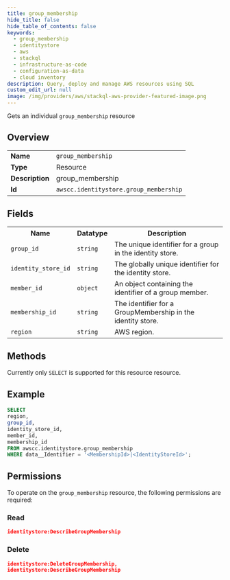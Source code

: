 ```yaml
---
title: group_membership
hide_title: false
hide_table_of_contents: false
keywords:
  - group_membership
  - identitystore
  - aws
  - stackql
  - infrastructure-as-code
  - configuration-as-data
  - cloud inventory
description: Query, deploy and manage AWS resources using SQL
custom_edit_url: null
image: /img/providers/aws/stackql-aws-provider-featured-image.png
---
```

Gets an individual <code>group_membership</code> resource

## Overview
<table><tbody>
<tr><td><b>Name</b></td><td><code>group_membership</code></td></tr>
<tr><td><b>Type</b></td><td>Resource</td></tr>
<tr><td><b>Description</b></td><td>group_membership</td></tr>
<tr><td><b>Id</b></td><td><code>awscc.identitystore.group_membership</code></td></tr>
</tbody></table>

## Fields
<table><tbody>
<tr><th>Name</th><th>Datatype</th><th>Description</th></tr>
<tr><td><code>group_id</code></td><td><code>string</code></td><td>The unique identifier for a group in the identity store.</td></tr>
<tr><td><code>identity_store_id</code></td><td><code>string</code></td><td>The globally unique identifier for the identity store.</td></tr>
<tr><td><code>member_id</code></td><td><code>object</code></td><td>An object containing the identifier of a group member.</td></tr>
<tr><td><code>membership_id</code></td><td><code>string</code></td><td>The identifier for a GroupMembership in the identity store.</td></tr>
<tr><td><code>region</code></td><td><code>string</code></td><td>AWS region.</td></tr>

</tbody></table>

## Methods
Currently only <code>SELECT</code> is supported for this resource resource.

## Example
```sql
SELECT
region,
group_id,
identity_store_id,
member_id,
membership_id
FROM awscc.identitystore.group_membership
WHERE data__Identifier = '<MembershipId>|<IdentityStoreId>';
```

## Permissions

To operate on the <code>group_membership</code> resource, the following permissions are required:

### Read
```json
identitystore:DescribeGroupMembership
```

### Delete
```json
identitystore:DeleteGroupMembership,
identitystore:DescribeGroupMembership
```


